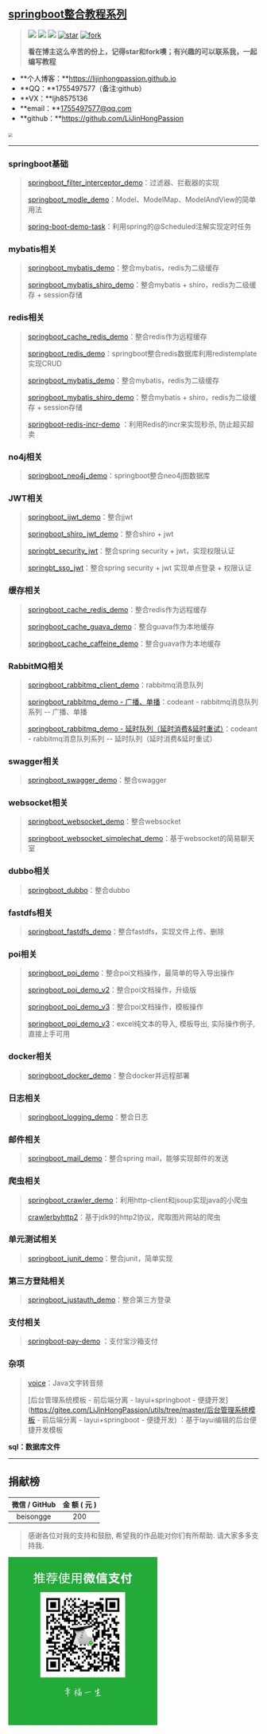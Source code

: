 ## [springboot整合教程系列 ](https://github.com/LiJinHongPassion/springboot/)

><a href="https://github.com/LiJinHongPassion/springboot">![](https://img.shields.io/travis/onevcat/Kingfisher/master.svg)</a>	<a href="https://github.com/LiJinHongPassion/springboot/master/LICENSE">![](https://img.shields.io/cocoapods/l/Kingfisher.svg?style=flat)</a>	<a href="https://github.com/LiJinHongPassion/springboot">![](https://img.shields.io/badge/language-java-red.svg)</a>	<a href='https://gitee.com/LiJinHongPassion/springboot/stargazers'><img src='https://gitee.com/LiJinHongPassion/springboot/badge/star.svg?theme=white' alt='star'></img></a> 	<a href='https://gitee.com/LiJinHongPassion/springboot/members'><img src='https://gitee.com/LiJinHongPassion/springboot/badge/fork.svg?theme=white' alt='fork'></img></a>
>
>**看在博主这么辛苦的份上，记得star和fork噢；有兴趣的可以联系我，一起编写教程**

- **个人博客：**https://lijinhongpassion.github.io
- **QQ：**1755497577（备注:github）
- **VX：**ljh8575136
- **email：**1755497577@qq.com
- **github：**https://github.com/LiJinHongPassion
<img src="./wechat.png" style="zoom: 50%;" />

---

### springboot基础

>[springboot_filter_interceptor_demo](https://github.com/LiJinHongPassion/springboot/tree/master/springboot_filter_interceptor_demo)：过滤器、拦截器的实现
>
>[springboot_modle_demo](https://github.com/LiJinHongPassion/springboot/tree/master/springboot_modle_demo)：Model、ModelMap、ModelAndView的简单用法
>
>[spring-boot-demo-task](https://github.com/LiJinHongPassion/springboot/tree/master/spring-boot-demo-task)：利用spring的@Scheduled注解实现定时任务

### mybatis相关

>[springboot_mybatis_demo](https://github.com/LiJinHongPassion/springboot/tree/master/springboot_mybatis_demo)：整合mybatis，redis为二级缓存
>
>[springboot_mybatis_shiro_demo](https://github.com/LiJinHongPassion/springboot/tree/master/springboot_mybatis_shiro_demo)：整合mybatis + shiro，redis为二级缓存 + session存储

### redis相关

>[springboot_cache_redis_demo](https://github.com/LiJinHongPassion/springboot/tree/master/springboot_cache_redis_demo)：整合redis作为远程缓存
>
>[springboot_redis_demo](https://github.com/LiJinHongPassion/springboot/tree/master/springboot-redis-demo)：springboot整合redis数据库利用redistemplate实现CRUD
>
>[springboot_mybatis_demo](https://github.com/LiJinHongPassion/springboot/tree/master/springboot_mybatis_demo)：整合mybatis，redis为二级缓存
>
>[springboot_mybatis_shiro_demo](https://github.com/LiJinHongPassion/springboot/tree/master/springboot_mybatis_shiro_demo)：整合mybatis + shiro，redis为二级缓存 + session存储
>
>[springboot-redis-incr-demo](https://gitee.com/LiJinHongPassion/utils/tree/master/springboot-redis-incr-demo) ：利用Redis的incr来实现秒杀, 防止超买超卖

### no4j相关

>[springboot_neo4j_demo](https://github.com/LiJinHongPassion/springboot/tree/master/springboot_neo4j_example-master)：springboot整合neo4j图数据库

### JWT相关

>[springboot_jjwt_demo](https://github.com/LiJinHongPassion/springboot/tree/master/springboot_jjwt_demo)：整合jjwt
>
>[springboot_shiro_jwt_demo](https://github.com/LiJinHongPassion/springboot/tree/master/springboot_shiro_jwt_demo)：整合shiro + jwt
>
>[springbt_security_jwt](https://github.com/LiJinHongPassion/springboot/springbt_security_jwt)：整合spring security + jwt，实现权限认证
>
>[springbt_sso_jwt](https://github.com/LiJinHongPassion/springboot/springbt_sso_jwt)：整合spring security + jwt 实现单点登录 + 权限认证

### 缓存相关

>[springboot_cache_redis_demo](https://github.com/LiJinHongPassion/springboot/tree/master/springboot_cache_redis_demo)：整合redis作为远程缓存
>
>[springboot_cache_guava_demo](https://github.com/LiJinHongPassion/springboot/tree/master/springboot_cache_guava_demo)：整合guava作为本地缓存
>
>[springboot_cache_caffeine_demo](https://github.com/LiJinHongPassion/springboot/tree/master/springboot_cache_caffeine_demo)：整合guava作为本地缓存

### RabbitMQ相关

>[springboot_rabbitmq_client_demo](https://github.com/LiJinHongPassion/springboot/tree/master/springboot_rabbitmq_client_demo)：rabbitmq消息队列
>
>[springboot_rabbitmq_demo - 广播、单播](https://github.com/LiJinHongPassion/springboot/tree/master/springboot_rabbitmq_demo/rabbitmq-demo%EF%BC%88%E5%8D%95%E6%92%AD%E3%80%81%E5%B9%BF%E6%92%AD%EF%BC%89)：codeant - rabbitmq消息队列系列 -- 广播、单播
>
>[springboot_rabbitmq_demo - 延时队列（延时消费&延时重试）](https://github.com/LiJinHongPassion/springboot/tree/master/springboot_rabbitmq_demo/rabbitmq-demo（延时队列）)：codeant - rabbitmq消息队列系列 -- 延时队列（延时消费&延时重试）

### swagger相关

>[springboot_swagger_demo](https://github.com/LiJinHongPassion/springboot/tree/master/springboot_swagger_demo)：整合swagger

### websocket相关

>[springboot_websocket_demo](https://github.com/LiJinHongPassion/springboot/tree/master/springboot_websocket_demo)：整合websocket
>
>[springboot_websocket_simplechat_demo](https://github.com/LiJinHongPassion/springboot/tree/master/springboot_websocket_simplechat_demo)：基于websocket的简易聊天室

### dubbo相关

>[springboot_dubbo](https://github.com/LiJinHongPassion/springboot/tree/master/springboot_dubbo)：整合dubbo

### fastdfs相关

>[springboot_fastdfs_demo](https://github.com/LiJinHongPassion/springboot/tree/master/springboot_fastdfs_demo)：整合fastdfs，实现文件上传、删除

### poi相关

>[springboot_poi_demo](https://github.com/LiJinHongPassion/springboot/tree/master/springboot_poi_demo)：整合poi文档操作，最简单的导入导出操作
>
>[springboot_poi_demo_v2](https://github.com/LiJinHongPassion/springboot/tree/master/springboot_poi_demo_v2)：整合poi文档操作，升级版
>
>[springboot_poi_demo_v3](https://github.com/LiJinHongPassion/springboot/tree/master/springboot_poi_demo_v3)：整合poi文档操作，模板操作
>
>[springboot_poi_demo_v3](https://github.com/LiJinHongPassion/springboot/tree/master/springboot_poi_excel-operate-demo)：excel纯文本的导入, 模板导出, 实际操作例子, 直接上手可用

### docker相关

>[springboot_docker_demo](https://github.com/LiJinHongPassion/springboot/tree/master/springboot_docker_demo)：整合docker并远程部署

### 日志相关

>[springboot_logging_demo](https://github.com/LiJinHongPassion/springboot/tree/master/springboot_logging_demo)：整合日志

### 邮件相关

>[springboot_mail_demo](https://github.com/LiJinHongPassion/springboot/tree/master/springboot_mail_demo)：整合spring mail，能够实现邮件的发送

### 爬虫相关

>[springboot_crawler_demo](https://github.com/LiJinHongPassion/springboot/tree/master/springboot_crawler_demo)：利用http-client和jsoup实现java的小爬虫
>
>[crawlerbyhttp2](https://github.com/LiJinHongPassion/springboot/tree/master/crawlerbyhttp2)：基于jdk9的http2协议，爬取图片网站的爬虫

### 单元测试相关

>[springboot_junit_demo](https://github.com/LiJinHongPassion/springboot/tree/master/springboot_junit_demo)：整合junit，简单实现

### 第三方登陆相关

>[springboot_justauth_demo](https://github.com/LiJinHongPassion/springboot/tree/master/springboot_justauth_demo)：整合第三方登录

### 支付相关

>[springboot-pay-demo](https://gitee.com/LiJinHongPassion/utils/tree/master/springboot-pay-demo) ：支付宝沙箱支付

### 杂项

>[voice](https://github.com/LiJinHongPassion/springboot/tree/master/vioce)：Java文字转音频
>
>[后台管理系统模板 - 前后端分离 - layui+springboot - 便捷开发](https://gitee.com/LiJinHongPassion/utils/tree/master/后台管理系统模板 - 前后端分离 - layui+springboot - 便捷开发) ：基于layui编辑的后台便捷开发模板

**sql：数据库文件**

---

## 捐献榜

| 微信 / GitHub | 金    额  ( 元 ) |
| :-----------: | :------: |
|   beisongge   |   200    |

> 感谢各位对我的支持和鼓励, 希望我的作品能对你们有所帮助. 请大家多多支持我.

<img src="./vxzf.png" style="zoom: 33%;" />

